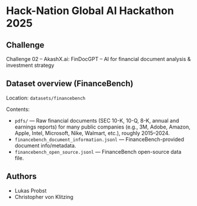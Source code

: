 # Hack-Nation Global AI Hackathon 2025

## Challenge
Challenge 02 – AkashX.ai: FinDocGPT – AI for financial document analysis & investment strategy

## Dataset overview (FinanceBench)
Location: `datasets/financebench`

Contents:
- `pdfs/` — Raw financial documents (SEC 10-K, 10-Q, 8-K, annual and earnings reports) for many public companies (e.g., 3M, Adobe, Amazon, Apple, Intel, Microsoft, Nike, Walmart, etc.), roughly 2015–2024.
- `financebench_document_information.jsonl` — FinanceBench-provided document info/metadata.
- `financebench_open_source.jsonl` — FinanceBench open-source data file.

## Authors
- Lukas Probst
- Christopher von Klitzing

